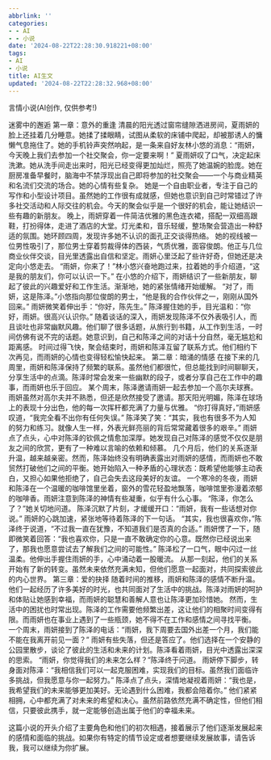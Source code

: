 ```yaml
---
abbrlink: ''
categories:
- - AI
- - 小说
date: '2024-08-22T22:28:30.918221+08:00'
tags:
- AI
- 小说
title: AI生文
updated: '2024-08-22T22:28:32.968+08:00'
---
```

言情小说(AI创作, 仅供参考!)

迷雾中的邂逅
第一章：意外的重逢
清晨的阳光透过窗帘缝隙洒进房间，夏雨妍的脸上还挂着几分睡意。她揉了揉眼睛，试图从柔软的床铺中爬起，却被那诱人的慵懒气息拖住了。她的手机铃声突然响起，是一条来自好友林小悠的消息：“雨妍，今天晚上我们去参加一个社交聚会，你一定要来啊！”
夏雨妍叹了口气，决定起床洗漱。她从洗手间走出来时，阳光已经变得更加灿烂，照亮了她温婉的脸庞。她在厨房准备早餐时，脑海中不禁浮现出自己即将参加的社交聚会——一个与商业精英和名流们交流的场合。她的心情有些复杂。
她是一个自由职业者，专注于自己的写作和小型设计项目。虽然她的工作很有成就感，但她也意识到自己时常错过了许多社交活动和人际交往的机会。今天的聚会似乎是一个很好的机会，能让她结识一些有趣的新朋友。
晚上，雨妍穿着一件简洁优雅的黑色连衣裙，搭配一双细高跟鞋，打扮得体，走进了酒店的大堂。灯光柔和，音乐轻缓，整场聚会营造出一种舒适的氛围。她环顾四周，发现许多她不认识的面孔正交谈得热络。
她的视线被一位男性吸引了，那位男士穿着剪裁得体的西装，气质优雅，面容俊朗。他正与几位商业伙伴交谈，目光里透露出自信和坚定。雨妍心里泛起了些许好奇，但她还是决定向小悠走去。
“雨妍，你来了！”林小悠兴奋地跑过来，拉着她的手介绍道，“这是我的朋友们，你可以认识一下。”
在小悠的介绍下，雨妍结识了一些新朋友，聊起了彼此的兴趣爱好和工作生活。渐渐地，她的紧张情绪开始缓解。
“对了，雨妍，这是陈泽。”小悠指向那位俊朗的男士，“他是我的合作伙伴之一，刚刚从国外回来。”
雨妍微笑着伸出手：“你好，陈先生。”
陈泽握住她的手，目光温和：“你好，雨妍。很高兴认识你。”
随着谈话的深入，雨妍发现陈泽不仅外表吸引人，而且谈吐也非常幽默风趣。他们聊了很多话题，从旅行到书籍，从工作到生活，一时间仿佛有说不完的话题。她意识到，自己和陈泽之间的对话十分自然，毫无尴尬和距离感。
时间过得飞快，聚会结束时，雨妍和陈泽互留了联系方式。他们相约下次再见，而雨妍的心情也变得轻松愉快起来。
第二章：暗涌的情感
在接下来的几周里，雨妍和陈泽保持了频繁的联系。虽然他们都很忙，但总能找到时间聊聊天，分享生活中的点滴。陈泽时常会发来一些幽默的段子，或者分享自己在工作中的趣事，而雨妍也乐于回应。
某个周末，陈泽邀请雨妍一起去参加一个高尔夫球赛。雨妍虽然对高尔夫并不熟悉，但还是欣然接受了邀请。那天阳光明媚，陈泽在球场上的表现十分出色，他的每一次挥杆都充满了力量与优雅。
“你打得真好，”雨妍感叹道，“我完全看不出你有任何失误。”
陈泽笑了笑：“其实，我也有很多不为人知的努力和练习。就像人生一样，外表光鲜亮丽的背后常常藏着很多的艰辛。”
雨妍点了点头，心中对陈泽的钦佩之情愈加深厚。她发现自己对陈泽的感觉不仅仅是朋友之间的欣赏，更有了一种难以言喻的依赖和倾慕。
几个月后，他们的关系逐渐升温，越来越亲密。然而，陈泽始终没有明确表露出对雨妍的感情，而雨妍也不敢贸然打破他们之间的平衡。她开始陷入一种矛盾的心理状态：既希望他能够主动表白，又担心如果他拒绝了，自己会失去这段美好的友谊。
一个寒冷的冬夜，雨妍和陈泽在一个温暖的咖啡馆里坐着，窗外的雪花轻盈地飘落，咖啡馆里弥漫着浓郁的咖啡香。雨妍注意到陈泽的神情有些凝重，似乎有什么心事。
“陈泽，你怎么了？”她关切地问道。
陈泽沉默了片刻，才缓缓开口：“雨妍，我有一些话想对你说。”
雨妍的心跳加速，紧张地等待着陈泽的下一句话。
“其实，我也很喜欢你，”陈泽终于说道，“不过我一直在犹豫，不知道我们是否真的合适。”
雨妍愣了一下，随即微笑着回答：“我也喜欢你，只是一直不敢确定你的心意。既然你已经说出来了，那我也愿意尝试去了解我们之间的可能性。”
陈泽松了一口气，眼中闪过一丝温柔。他伸出手握住雨妍的手，心中涌动着一股暖流。
从那一刻起，他们的关系开始有了新的转变。虽然未来依然充满未知，但他们愿意一起面对，共同探索彼此的内心世界。
第三章：爱的抉择
随着时间的推移，雨妍和陈泽的感情不断升温。他们一起经历了许多美好的时光，也共同面对了生活中的挑战。陈泽对雨妍的呵护和体贴让她感到幸福，而雨妍的聪慧和善解人意也让陈泽更加珍惜她。
然而，生活中的困扰也时常出现。陈泽的工作需要他频繁出差，这让他们的相聚时间变得有限。而雨妍也在事业上遇到了一些瓶颈，她不得不在工作和感情之间寻找平衡。
一个周末，雨妍接到了陈泽的电话：“雨妍，我下周要去国外出差一个月，我们能不能在我离开前见一面？”
雨妍有些失落，但还是答应了。他们选择在一个安静的公园里散步，谈论了彼此的生活和未来的计划。陈泽看着雨妍，目光中透露出深深的思索。
“雨妍，你觉得我们的未来怎么样？”陈泽终于问道。
雨妍停下脚步，转身面对陈泽：“我相信我们可以一起克服困难，实现我们的目标。虽然我们面临许多挑战，但我愿意与你一起努力。”
陈泽点了点头，深情地凝视着雨妍：“我也是，我希望我们的未来能够更加美好。无论遇到什么困难，我都会陪着你。”
他们紧紧相拥，心中都充满了对未来的希望和决心。虽然前路依然充满不确定性，但他们相信，只要彼此携手，就一定能够创造出属于他们的幸福未来。

这篇小说的开头介绍了主要角色和他们的初次相遇，接着展示了他们逐渐发展起来的感情和面临的挑战。如果你有特定的情节设定或者想要继续发展故事，请告诉我，我可以继续为你扩展。
